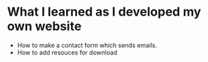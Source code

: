 # What I learned as I developed my own website

- How to make a contact form which sends emails.
- How to add resouces for download
